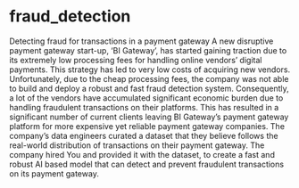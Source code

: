 # fraud_detection
Detecting fraud for transactions in a payment gateway
A new disruptive payment gateway start-up, ‘BI Gateway’, has started gaining traction due to its extremely low processing fees for handling online vendors’ digital payments. This strategy has led to very low costs of acquiring new vendors.
Unfortunately, due to the cheap processing fees, the company was not able to build and deploy a robust and fast fraud detection system.
Consequently, a lot of the vendors have accumulated significant economic burden due to handling fraudulent transactions on their platforms. This has resulted in a significant number of current clients leaving BI Gateway’s payment gateway platform for more expensive yet reliable payment gateway companies.
The company’s data engineers curated a dataset that they believe follows the real-world distribution of transactions on their payment gateway. The company hired You and provided it with the dataset, to create a fast and robust AI based model that can detect and prevent fraudulent transactions on its payment gateway.



